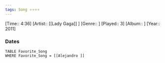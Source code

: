 ```yaml
---
tags: Song ⭐⭐⭐⭐ 
---
```

[Time:: 4:36]
[Artist:: [[Lady Gaga]] ]
[Genre:: ]
[Played:: 3]
[Album:: ]
[Year:: 2011]
### Dates
````dataview
TABLE Favorite_Song
WHERE Favorite_Song = [[Alejandro ]]
````